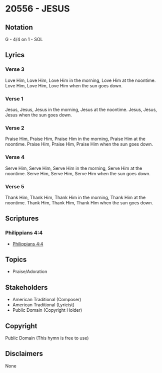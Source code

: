 # 20556 - JESUS

## Notation

G - 4/4 on 1 - SOL

## Lyrics

### Verse 3

Love Him, Love Him, Love Him in the morning, Love Him at the noontime. Love Him, Love Him, Love Him when the sun goes down.

### Verse 1

Jesus, Jesus, Jesus in the morning, Jesus at the noontime. Jesus, Jesus, Jesus when the sun goes down.

### Verse 2

Praise Him, Praise Him, Praise Him in the morning, Praise Him at the noontime. Praise Him, Praise Him, Praise Him when the sun goes down.

### Verse 4

Serve Him, Serve Him, Serve Him in the morning, Serve Him at the noontime. Serve Him, Serve Him, Serve Him when the sun goes down.

### Verse 5

Thank Him, Thank Him, Thank Him in the morning, Thank Him at the noontime. Thank Him, Thank Him, Thank Him when the sun goes down.


## Scriptures

### Philippians 4:4

- [Philippians 4:4](https://www.biblegateway.com/passage/?search=Philippians%204%3A4)


## Topics

- Praise/Adoration

## Stakeholders

- American Traditional (Composer)
- American Traditional (Lyricist)
- Public Domain (Copyright Holder)

## Copyright

Public Domain
(This hymn is free to use)

## Disclaimers

None

